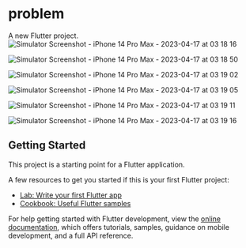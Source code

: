 # problem

A new Flutter project.
![Simulator Screenshot - iPhone 14 Pro Max - 2023-04-17 at 03 18 16](https://user-images.githubusercontent.com/122512778/232344424-8e479bfe-f3db-4e49-8f91-399bd4c5fda6.png)

![Simulator Screenshot - iPhone 14 Pro Max - 2023-04-17 at 03 18 50](https://user-images.githubusercontent.com/122512778/232344510-dea31b99-de9c-4692-84dd-d4300a44430e.png)

![Simulator Screenshot - iPhone 14 Pro Max - 2023-04-17 at 03 19 02](https://user-images.githubusercontent.com/122512778/232344511-34f6267c-c936-4db3-b138-36a6a8c71d88.png)

![Simulator Screenshot - iPhone 14 Pro Max - 2023-04-17 at 03 19 05](https://user-images.githubusercontent.com/122512778/232344514-e0bf1326-809b-447d-9a1e-0bb159801634.png)

![Simulator Screenshot - iPhone 14 Pro Max - 2023-04-17 at 03 19 11](https://user-images.githubusercontent.com/122512778/232344516-a86f09f9-1ccf-4c8e-9a47-4c4f6179dfe2.png)

![Simulator Screenshot - iPhone 14 Pro Max - 2023-04-17 at 03 19 16](https://user-images.githubusercontent.com/122512778/232344517-8bbe77c0-a90b-4926-a176-c6ac7f6aab06.png)



## Getting Started

This project is a starting point for a Flutter application.

A few resources to get you started if this is your first Flutter project:

- [Lab: Write your first Flutter app](https://docs.flutter.dev/get-started/codelab)
- [Cookbook: Useful Flutter samples](https://docs.flutter.dev/cookbook)

For help getting started with Flutter development, view the
[online documentation](https://docs.flutter.dev/), which offers tutorials,
samples, guidance on mobile development, and a full API reference.

